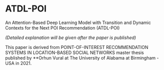 # ATDL-POI
An Attention-Based Deep Learning Model with Transition and Dynamic Contexts for the Next POI Recommendation (ATDL-POI)

*(Detailed explanation will be given after the paper is published)*

This paper is derived from POINT-OF-INTEREST RECOMMENDATION SYSTEMS IN LOCATION-BASED SOCIAL NETWORKS  master thesis published by **Orhun Vural at The University of Alabama at Birmingham - USA in 2021.
